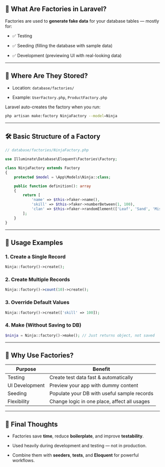 ## 🧪 What Are Factories in Laravel?

Factories are used to **generate fake data** for your database tables — mostly for:

- ✅ Testing
    
- ✅ Seeding (filling the database with sample data)
    
- ✅ Development (previewing UI with real-looking data)
    

---

## 🔧 Where Are They Stored?

- Location: `database/factories/`
    
- Example: `UserFactory.php`, `ProductFactory.php`
    

Laravel auto-creates the factory when you run:

```bash
php artisan make:factory NinjaFactory --model=Ninja
```

---

## 🛠️ Basic Structure of a Factory

```php
// database/factories/NinjaFactory.php

use Illuminate\Database\Eloquent\Factories\Factory;

class NinjaFactory extends Factory
{
    protected $model = \App\Models\Ninja::class;

    public function definition(): array
    {
        return [
            'name' => $this->faker->name(),
            'skill' => $this->faker->numberBetween(1, 100),
            'clan' => $this->faker->randomElement(['Leaf', 'Sand', 'Mist']),
        ];
    }
}
```

---

## 🧪 Usage Examples

### 1. **Create a Single Record**

```php
Ninja::factory()->create();
```

### 2. **Create Multiple Records**

```php
Ninja::factory()->count(10)->create();
```

### 3. **Override Default Values**

```php
Ninja::factory()->create(['skill' => 100]);
```

### 4. **Make (Without Saving to DB)**

```php
$ninja = Ninja::factory()->make(); // Just returns object, not saved
```


---

## 🧠 Why Use Factories?

|Purpose|Benefit|
|---|---|
|Testing|Create test data fast & automatically|
|UI Development|Preview your app with dummy content|
|Seeding|Populate your DB with useful sample records|
|Flexibility|Change logic in one place, affect all usages|

---

## 🏁 Final Thoughts

- Factories save **time**, reduce **boilerplate**, and improve **testability**.
    
- Used heavily during development and testing — not in production.
    
- Combine them with **seeders**, **tests**, and **Eloquent** for powerful workflows.